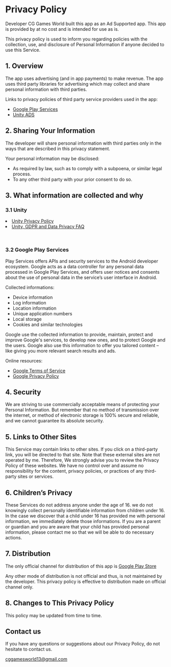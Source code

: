<h1>Privacy Policy</h1>

<p>
    Developer CG Games World built this app as an Ad Supported app. This
    app is provided by at no cost and is intended for use as is.
</p>

<p>
    This privacy policy is used to inform you regarding policies with the collection, use, and
    disclosure of Personal Information if anyone decided to use this Service.
</p>    

<h2>1. Overview</h2>

<p>
    The app uses advertising (and in app payments) to make revenue. The app uses third party
    libraries for advertising which may collect and share personal information with third
    parties.
</p>

<p>
    Links to privacy policies of third party service providers used in the app:
    <ul>
        <li><a href="https://www.google.com/policies/privacy/">Google Play Services</a></li>
        <li><a href="https://unity3d.com/ru/legal/privacy-policy">Unity ADS</a></li>
    </ul>
</p>

<h2>2. Sharing Your Information</h2>
<p>
    The developer will share personal information with third parties only in the ways that are
    described in this privacy statement.
</p>


<p>
    Your personal information may be disclosed:
    <ul>
        <li>As required by law, such as to comply with a subpoena, or similar legal process.</li>
        <li>To any other third party with your prior consent to do so.</li>
    </ul>
</p>

<h2>3. What information are collected and why</h2>

<h3>3.1 Unity</h3>

<p>
    <li><a href="https://unity3d.com/ru/legal/privacy-policy">Unity Privacy Policy</a></li>
    <li><a href="https://unity3d.com/ru/legal/gdpr">Unity, GDPR and Data Privacy FAQ</a></li>
</p>
​

<h3>3.2 Google Play Services</h3>

<p>
    Play Services offers APIs and security services to the Android developer ecosystem.
    Google acts as a data controller for any personal data processed in Google Play Services,
    and offers user notices and consents about the use of personal data in the service’s user
    interface in Android.
</p>

<p>
    Collected informations:
    <ul>
        <li>Device information</li>
        <li>Log information</li>
        <li>Location information</li>
        <li>Unique application numbers</li>
        <li>Local storage</li>
        <li>Cookies and similar technologies</li>
    </ul>
</p>

<p>
    Google use the collected information to provide, maintain, protect and improve Google's
    services, to develop new ones, and to protect Google and the users. Google also use this
    information to offer you tailored content – like giving you more relevant search results
    and ads.
</p>

<p>
    Online resources:
    <ul>
        <li><a href="https://policies.google.com/terms">Google Terms of Service</a></li>
        <li><a href="https://policies.google.com/privacy">Google Privacy Policy</a></li>
    </ul>
</p>

<h2>4. Security</h2>

<p>
    We are striving to use commercially acceptable means of protecting your Personal
    Information. But remember that no method of transmission over the internet, or method of
    electronic storage is 100% secure and reliable, and we cannot guarantee its absolute
    security.
</p>

<h2>5. Links to Other Sites</h2>

<p>
    This Service may contain links to other sites. If you click on a third-party link, you
    will be directed to that site. Note that these external sites are not operated by me.
    Therefore, We strongly advise you to review the Privacy Policy of these websites. We have
    no control over and assume no responsibility for the content, privacy policies, or
    practices of any third-party sites or services.
</p>

<h2>6. Children’s Privacy</h2>

<p>
    These Services do not address anyone under the age of 16. we do not knowingly collect
    personally identifiable information from children under 16. In the case we discover that
    a child under 16 has provided me with personal information, we immediately delete those
    informations. If you are a parent or guardian and you are aware that your child has
    provided personal information, please contact me so that we will be able to do necessary
    actions.
</p>

<h2>7. Distribution</h2>

<p>
    The only official channel for distribution of this app is <a href="https://play.google.com/">Google Play Store</a>
</p>

<p>
    Any other mode of distribution is not official and thus, is not maintained by the developer.
    This privacy policy is effective to distribution made on official channel only.
</p>

<h2>8. Changes to This Privacy Policy</h2>

<p>
    This policy may be updated from time to time.
</p>

<h2>Contact us</h2>

<p>
    If you have any questions or suggestions about our Privacy Policy, do not hesitate to
    contact us.
</p>
<a href="mailto:cggamesworld13@gmail.com">cggamesworld13@gmail.com</a>
